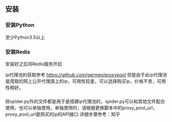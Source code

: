 ## 安装

### 安装Python

至少Python3.5以上

### 安装Redis

安装好之后将Redis服务开启

ip代理池的获取参考
https://github.com/germey/proxypool
但是由于此ip代理池是爬取的网上公开代理源上的ip，可用性较差，可以选择购买ip，价格不贵，可用性稍好。
###
除spider.py外的文件都是用于是搭建ip代理池的，spider.py可以和其他文件配合使用，也可以单独使用，单独使用时，请根据更换脚本中的proxy_pool_url，proxy_pool_url是购买的ip的API接口
详细步骤参考：知乎
